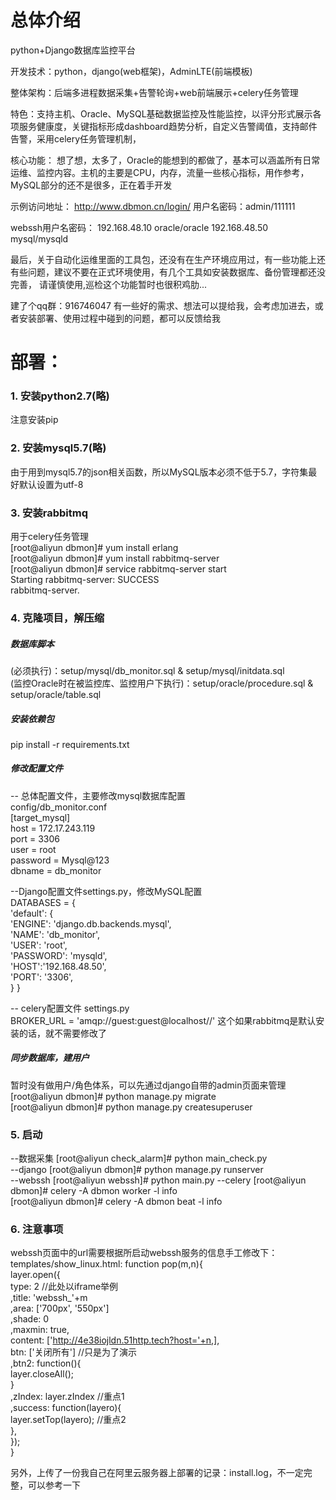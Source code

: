 # 总体介绍

python+Django数据库监控平台

开发技术：python，django(web框架)，AdminLTE(前端模板)

整体架构：后端多进程数据采集+告警轮询+web前端展示+celery任务管理

特色：支持主机、Oracle、MySQL基础数据监控及性能监控，以评分形式展示各项服务健康度，关键指标形成dashboard趋势分析，自定义告警阈值，支持邮件告警，采用celery任务管理机制，

核心功能：
想了想，太多了，Oracle的能想到的都做了，基本可以涵盖所有日常运维、监控内容。主机的主要是CPU，内存，流量一些核心指标，用作参考，MySQL部分的还不是很多，正在着手开发

示例访问地址：
http://www.dbmon.cn/login/
用户名密码：admin/111111

webssh用户名密码：
192.168.48.10 oracle/oracle
192.168.48.50 mysql/mysqld

最后，关于自动化运维里面的工具包，还没有在生产环境应用过，有一些功能上还有些问题，建议不要在正式环境使用，有几个工具如安装数据库、备份管理都还没完善，
请谨慎使用,巡检这个功能暂时也很积鸡肋...

建了个qq群：916746047 有一些好的需求、想法可以提给我，会考虑加进去，或者安装部署、使用过程中碰到的问题，都可以反馈给我

# 部署：

### 1. 安装python2.7(略)
注意安装pip

### 2. 安装mysql5.7(略)
由于用到mysql5.7的json相关函数，所以MySQL版本必须不低于5.7，字符集最好默认设置为utf-8

### 3. 安装rabbitmq
用于celery任务管理  
[root@aliyun dbmon]# yum install erlang  
[root@aliyun dbmon]# yum install rabbitmq-server  
[root@aliyun dbmon]# service rabbitmq-server start  
Starting rabbitmq-server: SUCCESS  
rabbitmq-server.  

### 4. 克隆项目，解压缩
##### 数据库脚本
(必须执行)：setup/mysql/db_monitor.sql & setup/mysql/initdata.sql  
(监控Oracle时在被监控库、监控用户下执行)：setup/oracle/procedure.sql & setup/oracle/table.sql  

##### 安装依赖包
pip install -r requirements.txt

##### 修改配置文件

-- 总体配置文件，主要修改mysql数据库配置  
config/db_monitor.conf  
[target_mysql]  
host = 172.17.243.119  
port = 3306  
user = root  
password = Mysql@123  
dbname = db_monitor  

--Django配置文件settings.py，修改MySQL配置  
DATABASES = {  
    'default': {  
        'ENGINE': 'django.db.backends.mysql',  
		'NAME': 'db_monitor',  
		'USER': 'root',  
		'PASSWORD': 'mysqld',  
        'HOST':'192.168.48.50',  
		'PORT': '3306',  
    }
}

-- celery配置文件 settings.py  
BROKER_URL = 'amqp://guest:guest@localhost//'
这个如果rabbitmq是默认安装的话，就不需要修改了

##### 同步数据库，建用户
暂时没有做用户/角色体系，可以先通过django自带的admin页面来管理  
[root@aliyun dbmon]# python manage.py migrate  
[root@aliyun dbmon]# python manage.py createsuperuser  

### 5. 启动
--数据采集
[root@aliyun check_alarm]# python main_check.py  
--django
[root@aliyun dbmon]# python manage.py runserver  
--webssh
[root@aliyun webssh]# python main.py
--celery
[root@aliyun dbmon]# celery -A dbmon worker -l info  
[root@aliyun dbmon]# celery -A dbmon beat -l info  
### 6. 注意事项
webssh页面中的url需要根据所启动webssh服务的信息手工修改下：  
templates/show_linux.html:
function pop(m,n){  
    layer.open({  
    type: 2 //此处以iframe举例  
    ,title: 'webssh_'+m  
    ,area: ['700px', '550px']  
    ,shade: 0  
    ,maxmin: true,  
    content: ['http://4e38iojldn.51http.tech?host='+n,],  
    btn: ['关闭所有'] //只是为了演示  
    ,btn2: function(){  
      layer.closeAll();  
    }  
    ,zIndex: layer.zIndex //重点1  
    ,success: function(layero){  
      layer.setTop(layero); //重点2  
    },  
   });  
}

另外，上传了一份我自己在阿里云服务器上部署的记录：install.log，不一定完整，可以参考一下


